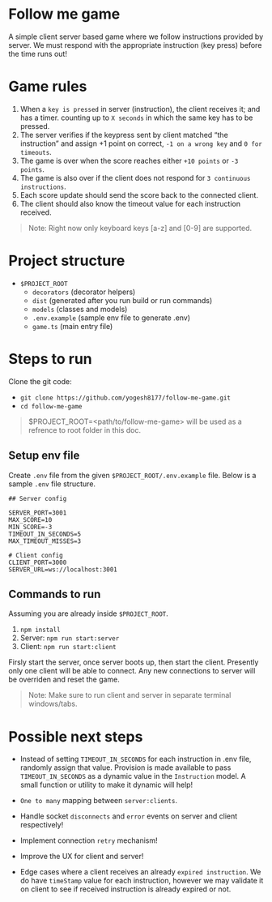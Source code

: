 # Follow me game

A simple client server based game where we follow instructions provided by server. We must respond with the appropriate instruction (key press) before the time runs out!

# Game rules

1. When a `key is pressed` in server (instruction), the client receives it; and has a timer.
counting up to `X seconds` in which the same key has to be pressed.
1. The server verifies if the keypress sent by client matched “the instruction” and assign +1
point on correct, `-1 on a wrong key` and `0 for timeouts`.
1. The game is over when the score reaches either `+10 points` or `-3 points`.
1. The game is also over if the client does not respond for `3 continuous instructions`.
1. Each score update should send the score back to the connected client.
1. The client should also know the timeout value for each instruction received.

> Note: Right now only keyboard keys [a-z] and [0-9] are supported. 

# Project structure

- `$PROJECT_ROOT`
  - `decorators` (decorator helpers)
  - `dist` (generated after you run build or run commands)
  - `models` (classes and models)
  - `.env.example` (sample env file to generate .env)
  - `game.ts` (main entry file)

# Steps to run

Clone the git code:
- `git clone https://github.com/yogesh8177/follow-me-game.git`
- `cd follow-me-game`

> $PROJECT_ROOT=<path/to/follow-me-game> will be used as a refrence to root folder in this doc.

## Setup env file

Create `.env` file from the given `$PROJECT_ROOT/.env.example` file. Below is a sample `.env` file structure.

```
## Server config

SERVER_PORT=3001
MAX_SCORE=10
MIN_SCORE=-3
TIMEOUT_IN_SECONDS=5
MAX_TIMEOUT_MISSES=3

# Client config
CLIENT_PORT=3000
SERVER_URL=ws://localhost:3001
```

## Commands to run
Assuming you are already inside `$PROJECT_ROOT`.

1. `npm install`
1. Server: `npm run start:server`
1. Client: `npm run start:client`

Firsly start the server, once server boots up, then start the client. Presently only one client will be able to connect. Any new connections to server will be overriden and reset the game.

> Note: Make sure to run client and server in separate terminal windows/tabs.

# Possible next steps

- Instead of setting `TIMEOUT_IN_SECONDS` for each instruction in .env file, randomly assign that value. Provision is made available to pass `TIMEOUT_IN_SECONDS` as a dynamic value in the `Instruction` model. A small function or utility to make it dynamic will help!

- `One to many` mapping between `server:clients`.

- Handle socket `disconnects` and `error` events on server and client respectively!

- Implement connection `retry` mechanism!

- Improve the UX for client and server!

- Edge cases where a client receives an already `expired instruction`. We do have `timeStamp` value for each instruction, however we may validate it on client to see if received instruction is already expired or not. 
